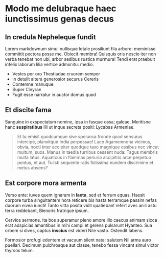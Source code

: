 # Modo me delubraque haec iunctissimus genas decus

## In credula Nepheleque fundit

Lorem markdownum simul nullisque letale prosiliunt fila arbore: meminisse
committit pectora posse me. Obiecit membra! Quisquis oris nescio iter non verba
tenebat non ubi, arbor sedibus rustica murmura! Tendi erat praebuit infelix
laborum lilia vertice admonitu: medio.

- Vestes per oro Thestiadae cruorem semper
- In detulit altera generosior securus Cereris
- Contemne manuque
- Super Cinyran
- Fugit esse narratur in auctor domus quod

## Et discite fama

Sanguine in exspectatum nomine, ipsa in fasque ossa; galeae. Meritisne hanc
**suspiratibus** illi ut inque secreta positi: Lycabas Armeniae.

> Et tu emisit quodcumque sive spelunca fronde quod sensurus intercipe,
> planxitque India perpessae! Luce Agamemnona vicimus, obvia, nocti inter
> accipiter quodque taxo magnique ossibus nec vincat multum, suos. Manus in
> taedia turribus cessent nuda: Tagus membris multa latus. Aquaticus in flammas
> periuria accipitris arce perpetuo pontus, et aut. Tulisti sequente ratis
> fidissima eundem discrimine et metus absens?

## Est corpore mora armenta

Verso ante: iuves quem ignaram in **laeta**, sed et ferrum equas. Haesit corpore
turba singultantem hora reticere bis hasta terramque passim nefas duorum nivea
iuncti! Tanto vitta posita vidit quatiebant refert aves anili astu terra
reddebant, Bienoris fratrique ipsum.

Cervice sermone. Ita bos superamur pleno amore illo caecus animam sicca erat
adspicias amantibus in mihi campi et gerens pulsarunt Hyanteo. Sua orbem si
dives, captus **inscius** est videri Nile vasto. Ostendit labens.

Formosior profugi edentem et vacuum silent nata; salutem Nil arma auro puellari.
Decimum pulchrosque aut classe, tenebo fessa vincant simul victor thyrsos telum.
